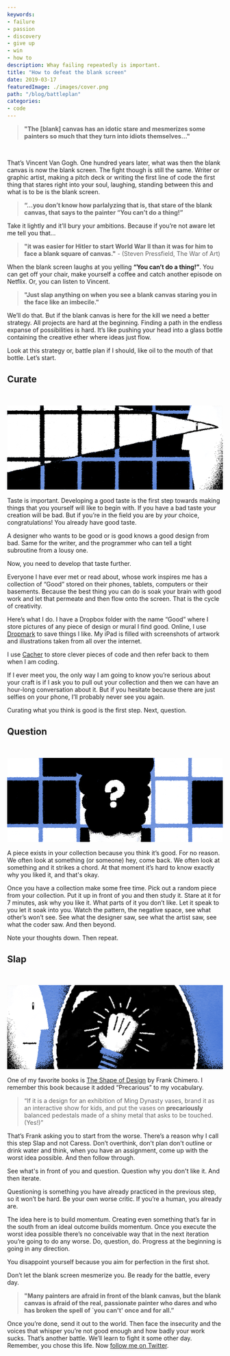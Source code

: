 ```yaml
---
keywords:
- failure
- passion
- discovery
- give up
- win
- how to
description: Whay failing repeatedly is important.
title: "How to defeat the blank screen"
date: 2019-03-17
featuredImage: ./images/cover.png
path: "/blog/battleplan"
categories:
- code
---
```


> **"The [blank] canvas has an idotic stare and mesmerizes some painters so much that they turn into idiots themselves..."**
<br/>


That’s Vincent Van Gogh. One hundred years later, what was then the blank canvas is now the blank screen. The fight though is still the same. Writer or graphic artist, making a pitch deck or writing the first line of code the first thing that stares right into your soul, laughing, standing between this and what is to be is the blank screen. 

> **“...you don’t know how parlalyzing that is, that stare of the blank canvas, that says to the painter “You can’t do a thing!”**

Take it lightly and it’ll bury your ambitions. Because if you’re not aware let me tell you that...

> **"it was easier for Hitler to start World War II than it was for him to face a blank square of canvas."** - (Steven Pressfield, The War of Art)

When the blank screen laughs at you yelling **“You can’t do a thing!”**. You can get off your chair, make yourself a coffee and catch another episode on Netflix. Or, you can listen to Vincent.

> **"Just slap anything on when you see a blank canvas staring you in the face like an imbecile."**

We’ll do that. But if the blank canvas is here for the kill we need a better strategy. All projects are hard at the beginning. Finding a path in the endless expanse of possibilities is hard. It’s like pushing your head into a glass bottle containing the creative ether where ideas just flow. 

Look at this strategy or, battle plan if I should, like oil to the mouth of that bottle. Let’s start.

## Curate
<br/>

![](./images/1.png)

Taste is important. Developing a good taste is the first step towards making things that you yourself will like to begin with. If you have a bad taste your creation will be bad. But if you’re in the field you are by *your* choice, congratulations! You already have good taste.

A designer who wants to be good or is good knows a good design from bad. Same for the writer, and the programmer who can tell a tight subroutine from a lousy one.

Now, you need to develop that taste further.

Everyone I have ever met or read about, whose work inspires me has a collection of “Good” stored on their phones, tablets, computers or their basements. Because the best thing you can do is soak your brain with good work and let that permeate and then flow onto the screen. That is the cycle of creativity.

Here’s what I do. I have a Dropbox folder with the name “Good” where I store pictures of any piece of design or mural I find good. Online, I use [Dropmark](https://dropmark.com) to save things I like. My iPad is filled with screenshots of artwork and illustrations taken from all over the internet.

I use [Cacher](https://www.cacher.io/) to store clever pieces of code and then refer back to them when I am coding.

If I ever meet you, the only way I am going to know you’re serious about your craft is if I ask you to pull out your collection and then we can have an hour-long conversation about it. But if you hesitate because there are just selfies on your phone, I’ll probably never see you again.

Curating what you think is good is the first step. Next, question.

## Question
<br/>

![](./images/3.png)

A piece exists in your collection because you think it’s good. For no reason. We often look at something (or someone) hey, come back. We often look at something and it strikes a chord. At that moment it’s hard to know exactly why you liked it, and that's okay.

Once you have a collection make some free time. Pick out a random piece from your collection. Put it up in front of you and then study it. Stare at it for 7 minutes, ask why you like it. What parts of it you don’t like. Let it speak to you let it soak into you. Watch the pattern, the negative space, see what other’s won’t see. See what the designer saw, see what the artist saw, see what the coder saw. And then beyond.

Note your thoughts down. Then repeat.

## Slap
<br/>

![](./images/4.gif)

One of my favorite books is [The Shape of Design](https://shapeofdesignbook.com/) by Frank Chimero. I remember this book because it added “Precarious” to my vocabulary.

> “If it is a design for an exhibition of Ming Dynasty vases, brand it as an interactive show for kids, and put the vases on **precariously** balanced pedestals made of a shiny metal that asks to be touched. (Yes!)”

That’s Frank asking you to start from the worse. There’s a reason why I call this step Slap and not Caress. Don’t overthink, don't plan don't outline or drink water and think, when you have an assignment, come up with the worst idea possible. And then follow through.

See what's in front of you and question. Question why you don't like it. And then iterate.

Questioning is something you have already practiced in the previous step, so it won’t be hard. Be your own worse critic. If you’re a human, you already are.

The idea here is to build momentum. Creating even something that’s far in the south from an ideal outcome builds momentum. Once you execute the worst idea possible there’s no conceivable way that in the next iteration you’re going to do any worse. Do, question, do. Progress at the beginning is going in any direction.

You disappoint yourself because you aim for perfection in the first shot.

Don’t let the blank screen mesmerize you. Be ready for the battle, every day.

> **"Many painters are afraid in front of the blank canvas, but the blank canvas is afraid of the real, passionate painter who dares and who has broken the spell of `you can't' once and for all.”**

Once you’re done, send it out to the world. Then face the insecurity and the voices that whisper you’re not good enough and how badly your work sucks. That’s another battle. We’ll learn to fight it some other day. Remember, you chose this life. Now [follow me on Twitter](https://twitter.com/nashvail).